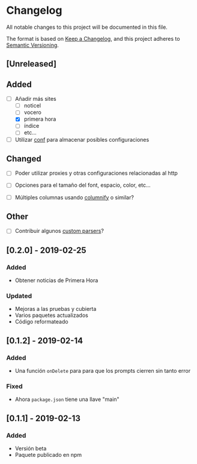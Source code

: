 # Changelog
All notable changes to this project will be documented in this file.

The format is based on [Keep a Changelog](https://keepachangelog.com/en/1.0.0/),
and this project adheres to [Semantic Versioning](https://semver.org/spec/v2.0.0.html).

## [Unreleased]

## Added
- [ ] Añadir más sites
    - [ ] noticel
    - [ ] vocero
    - [x] primera hora
    - [ ] índice
    - [ ] etc...

- [ ] Utilizar [conf](https://github.com/sindresorhus/conf) para almacenar posibles configuraciones

## Changed
- [ ] Poder utilizar proxies y otras configuraciones relacionadas al http

- [ ] Opciones para el tamaño del font, espacio, color, etc...

- [ ] Múltiples columnas usando [columnify](https://github.com/timoxley/columnify) o similar?

## Other
- [ ] Contribuir algunos [custom parsers](https://github.com/postlight/mercury-parser/tree/master/src/extractors/custom#custom-parsers)?


## [0.2.0] - 2019-02-25
### Added
- Obtener noticias de Primera Hora

### Updated
- Mejoras a las pruebas y cubierta
- Varios paquetes actualizados
- Código reformateado

## [0.1.2] - 2019-02-14

### Added
- Una función `onDelete` para para que los prompts cierren sin tanto error

### Fixed
- Ahora `package.json` tiene una llave "main"

## [0.1.1] - 2019-02-13
### Added
- Versión beta
- Paquete publicado en npm


